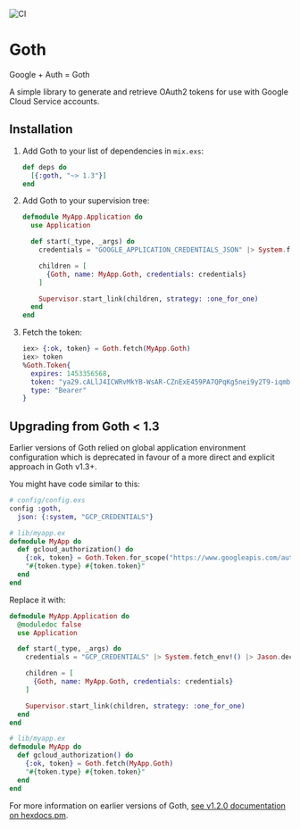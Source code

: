 ![CI](https://github.com/peburrows/goth/workflows/CI/badge.svg)

# Goth

<!-- MDOC !-->

Google + Auth = Goth

A simple library to generate and retrieve OAuth2 tokens for use with Google Cloud Service accounts.

## Installation

1. Add Goth to your list of dependencies in `mix.exs`:

   ```elixir
   def deps do
     [{:goth, "~> 1.3"}]
   end
   ```

2. Add Goth to your supervision tree:

   ```elixir
   defmodule MyApp.Application do
     use Application

     def start(_type, _args) do
       credentials = "GOOGLE_APPLICATION_CREDENTIALS_JSON" |> System.fetch_env!() |> Jason.decode!()

       children = [
         {Goth, name: MyApp.Goth, credentials: credentials}
       ]

       Supervisor.start_link(children, strategy: :one_for_one)
     end
   end
   ```

3. Fetch the token:

    ```elixir
    iex> {:ok, token} = Goth.fetch(MyApp.Goth)
    iex> token
    %Goth.Token{
      expires: 1453356568,
      token: "ya29.cALlJ4ICWRvMkYB-WsAR-CZnExE459PA7QPqKg5nei9y2T9-iqmbcgxq8XrTATNn_BPim",
      type: "Bearer"
    }
    ```

<!-- MDOC !-->

## Upgrading from Goth < 1.3

Earlier versions of Goth relied on global application environment configuration which is deprecated
in favour of a more direct and explicit approach in Goth v1.3+.

You might have code similar to this:

```elixir
# config/config.exs
config :goth,
  json: {:system, "GCP_CREDENTIALS"}
```

```elixir
# lib/myapp.ex
defmodule MyApp do
  def gcloud_authorization() do
    {:ok, token} = Goth.Token.for_scope("https://www.googleapis.com/auth/cloud-platform.read-only")
    "#{token.type} #{token.token}"
  end
end
```

Replace it with:

```elixir
defmodule MyApp.Application do
  @moduledoc false
  use Application

  def start(_type, _args) do
    credentials = "GCP_CREDENTIALS" |> System.fetch_env!() |> Jason.decode!()

    children = [
      {Goth, name: MyApp.Goth, credentials: credentials}
    ]

    Supervisor.start_link(children, strategy: :one_for_one)
  end
end
```

```elixir
# lib/myapp.ex
defmodule MyApp do
  def gcloud_authorization() do
    {:ok, token} = Goth.fetch(MyApp.Goth)
    "#{token.type} #{token.token}"
  end
end
```

For more information on earlier versions of Goth, [see v1.2.0 documentation on hexdocs.pm](https://hexdocs.pm/goth/1.2.0).
